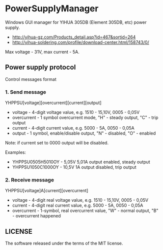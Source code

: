 # PowerSupplyManager
Windows GUI manager for YIHUA 305DB (Element 305DB, etc) power supply.

- http://yihua-gz.com/Products_detail.asp?id=467&sortid=264
- http://yihua-soldering.com/profile/download-center.html/158743/0/

Max voltage - 31V, max current - 5A.

## Power supply protocol
Control messages format

### 1. Send message
YHPPSU[voltage][overcurrent][current][output]

- voltage - 4-digit voltage value, e.g. 1510 - 15,10V, 0005 - 0,05V
- overcurrent - 1 symbol overcurrent mode, "H" - steady output, "C" - trip output
- current - 4-digit current value, e.g. 5000 - 5A, 0050 - 0,05A
- output - 1 symbol, enable/disable output, "N" - disabled, "O" - enabled

Note: if current set to 0000 output will be disabled.

Examples:
- YHPPSU0505H5010OY - 5,05V 5,01A output enabled, steady output
- YHPPSU1050C1000OY - 10,5V 1A output disabled, trip output

### 2. Receive message
YHPPSU[voltage]A[current][overcurrent]
- voltage - 4-digit real voltage value, e.g. 1510 - 15,10V, 0005 - 0,05V
- current - 4-digit real current value, e.g. 5000 - 5A, 0050 - 0,05A
- overcurrent - 1-symbol, real overcurrent value, "W" - normal output, "B" - overcurrent happened

## LICENSE

The software released under the terms of the MIT license.
